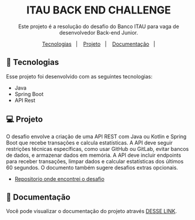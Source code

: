 <h1 align="center"> ITAU BACK END CHALLENGE </h1>

<p align="center">
Este projeto é a resolução do desafio do Banco ITAU para vaga de desenvolvedor 
Back-end Junior.
 <br/>
</p>

<p align="center">
  <a href="#-tecnologias">Tecnologias</a>&nbsp;&nbsp;&nbsp;|&nbsp;&nbsp;&nbsp;
  <a href="#-projeto">Projeto</a>&nbsp;&nbsp;&nbsp;|&nbsp;&nbsp;&nbsp;
  <a href="#-Documentação">Documentação</a>&nbsp;&nbsp;&nbsp;|
</p>


## 🚀 Tecnologias

Esse projeto foi desenvolvido com as seguintes tecnologias:

- Java
- Spring Boot
- API Rest

## 💻 Projeto
<p> 
O desafio envolve a criação de uma API REST com Java ou Kotlin e Spring Boot que 
recebe transações e calcula estatísticas. A API deve seguir restrições técnicas 
específicas, como usar GitHub ou GitLab, evitar bancos de dados, e armazenar dados em 
memória. A API deve incluir endpoints para receber transações, limpar dados e calcular 
estatísticas dos últimos 60 segundos. O documento também sugere desafios extras opcionais.
</p>

- [Repositorio onde encontrei o desafio](https://github.com/rafaellins-itau/desafio-itau-vaga-99-junior)

## 🔖 Documentação

Você pode visualizar o documentação do projeto através [DESSE LINK](https://#). 